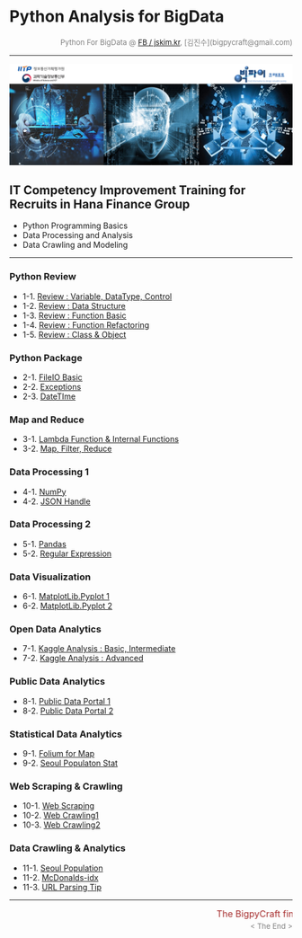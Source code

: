 
# Python Analysis for BigData

<div align='right'><font size=2 color='gray'>Python For BigData @ <font color='blue'><a href='https://www.facebook.com/jskim.kr'>FB / jskim.kr</a></font>, [김진수](bigpycraft@gmail.com)</font></div>
<hr>

<img src="./images/img_front_readme.png">

## IT Competency Improvement Training for Recruits in Hana Finance Group
- Python Programming Basics
- Data Processing and Analysis
- Data Crawling and Modeling

<hr>

### Python Review 
- 1-1. [Review : Variable, DataType, Control       ][pkg-11]
- 1-2. [Review : Data Structure                    ][pkg-12]
- 1-3. [Review : Function Basic                    ][pkg-13]
- 1-4. [Review : Function Refactoring              ][pkg-14]
- 1-5. [Review : Class & Object                    ][pkg-15]

### Python Package 
- 2-1. [FileIO Basic                               ][pkg-21]
- 2-2. [Exceptions                                 ][pkg-23]
- 2-3. [DateTIme                                   ][pkg-25]

### Map and Reduce
- 3-1. [Lambda Function & Internal Functions       ][pkg-31]
- 3-2. [Map, Filter, Reduce                        ][pkg-32]

### Data Processing 1
- 4-1. [NumPy                                      ][pkg-41]
- 4-2. [JSON Handle                                ][pkg-43]

### Data Processing 2
- 5-1. [Pandas                                     ][pkg-51]
- 5-2. [Regular Expression                         ][pkg-53]

### Data Visualization
- 6-1. [MatplotLib.Pyplot 1                        ][pkg-61-1]
- 6-2. [MatplotLib.Pyplot 2                        ][pkg-61-2]

### Open Data Analytics
- 7-1. [Kaggle Analysis : Basic, Intermediate      ][pkg-71]
- 7-2. [Kaggle Analysis : Advanced                 ][pkg-72]

### Public Data Analytics
- 8-1. [Public Data Portal 1                       ][pkg-81]
- 8-2. [Public Data Portal 2                       ][pkg-82]

### Statistical Data Analytics
- 9-1. [Folium for Map                             ][pkg-91]
- 9-2. [Seoul Populaton Stat                       ][pkg-92]

### Web Scraping & Crawling
- 10-1. [Web Scraping                              ][pkg-a1]
- 10-2. [Web Crawling1                             ][pkg-a2]
- 10-3. [Web Crawling2                             ][pkg-a3]


### Data Crawling & Analytics
- 11-1. [Seoul Population                          ][pkg-92]
- 11-2. [McDonalds-idx                             ][pkg-a4]
- 11-3. [URL Parsing Tip                           ][pkg-a5]


[pkg-11]:  https://htmlpreview.github.io/?https://github.com/bigpycraft/iitp19-hankyung/blob/master/notebook/html/PB_DA_101_Review_DataType.html             "Go pkg-11"
[pkg-12]:  https://htmlpreview.github.io/?https://github.com/bigpycraft/iitp19-hankyung/blob/master/notebook/html/PB_DA_102_Review_DataStructure.html        "Go pkg-12"
[pkg-13]:  https://htmlpreview.github.io/?https://github.com/bigpycraft/iitp19-hankyung/blob/master/notebook/html/PB_DA_103_Review_Function1_Basic.html      "Go pkg-13"
[pkg-14]:  https://htmlpreview.github.io/?https://github.com/bigpycraft/iitp19-hankyung/blob/master/notebook/html/PB_DA_103_Review_Function2_Extension.html  "Go pkg-14"
[pkg-15]:  https://htmlpreview.github.io/?https://github.com/bigpycraft/iitp19-hankyung/blob/master/notebook/html/PB_DA_105_Review_Class2_OOP.html           "Go pkg-15"
[pkg-21]:  https://htmlpreview.github.io/?https://github.com/bigpycraft/iitp19-hankyung/blob/master/notebook/html/PB_DA_106_FileIO_Basic.html                "Go pkg-21"
[pkg-22]:  https://htmlpreview.github.io/?https://github.com/bigpycraft/iitp19-hankyung/blob/master/notebook/html/PB_DA_107_FileIO_OS-CMD.html               "Go pkg-22"
[pkg-23]:  https://htmlpreview.github.io/?https://github.com/bigpycraft/iitp19-hankyung/blob/master/notebook/html/PB_DA_108_Exceptions.html                  "Go pkg-23"
[pkg-24]:  https://htmlpreview.github.io/?https://github.com/bigpycraft/iitp19-hankyung/blob/master/notebook/html/PB_DA_109_Module_ver1.html                 "Go pkg-24"
[pkg-25]:  https://htmlpreview.github.io/?https://github.com/bigpycraft/iitp19-hankyung/blob/master/notebook/html/PB_DA_110_DateTIme_ver1.html               "Go pkg-25"
[pkg-31]:  https://htmlpreview.github.io/?https://github.com/bigpycraft/iitp19-hankyung/blob/master/notebook/html/PB_DA_104_Lambda_Internal_Functiion.html   "Go pkg-31"
[pkg-32]:  https://htmlpreview.github.io/?https://github.com/bigpycraft/iitp19-hankyung/blob/master/notebook/html/PB_DA_111_MFR_ver1.html                    "Go pkg-32"
[pkg-41]:  https://htmlpreview.github.io/?https://github.com/bigpycraft/iitp19-hankyung/blob/master/notebook/html/PC_DA_221_NumPy.html                       "Go pkg-41"
[pkg-42]:  https://htmlpreview.github.io/?https://github.com/bigpycraft/iitp19-hankyung/blob/master/notebook/html/PC_DA_222_NumPy.html                       "Go pkg-42"
[pkg-43]:  https://htmlpreview.github.io/?https://github.com/bigpycraft/iitp19-hankyung/blob/master/notebook/html/PB_DA_422_JSON.html                        "Go pkg-43"
[pkg-51]:  https://htmlpreview.github.io/?https://github.com/bigpycraft/iitp19-hankyung/blob/master/notebook/html/PC_DA_231_Pandas.html                      "Go pkg-51"
[pkg-52]:  https://htmlpreview.github.io/?https://github.com/bigpycraft/iitp19-hankyung/blob/master/notebook/html/PC_DA_232_Pandas.html                      "Go pkg-52"
[pkg-53]:  https://htmlpreview.github.io/?https://github.com/bigpycraft/iitp19-hankyung/blob/master/notebook/html/PB_DA_423_RegEx.html                       "Go pkg-53"
[pkg-61]:  https://htmlpreview.github.io/?https://github.com/bigpycraft/iitp19-hankyung/blob/master/notebook/html/PC_DA_210_Matplotlib.html                  "Go pkg-61"
[pkg-61-1]:https://htmlpreview.github.io/?https://github.com/bigpycraft/iitp19-hankyung/blob/master/notebook/html/PC_DA_210_Matplotlib_1.html                "Go pkg-61-1"
[pkg-61-2]:https://htmlpreview.github.io/?https://github.com/bigpycraft/iitp19-hankyung/blob/master/notebook/html/PC_DA_210_Matplotlib_2.html                "Go pkg-61-2"
[pkg-62]:  https://htmlpreview.github.io/?https://github.com/bigpycraft/iitp19-hankyung/blob/master/notebook/html/PC_DA_211_Matplotlib_Basic_Chart.html      "Go pkg-62"
[pkg-63]:  https://htmlpreview.github.io/?https://github.com/bigpycraft/iitp19-hankyung/blob/master/notebook/html/PC_DA_212_Matplotlib_Color_Style.html      "Go pkg-63"
[pkg-64]:  https://htmlpreview.github.io/?https://github.com/bigpycraft/iitp19-hankyung/blob/master/notebook/html/PC_DA_213_Matplotlib_Annotation.html       "Go pkg-64"
[pkg-65]:  https://htmlpreview.github.io/?https://github.com/bigpycraft/iitp19-hankyung/blob/master/notebook/html/PC_DA_214_Matplotlib_Seaborn.html          "Go pkg-65"

[pkg-71]:  https://htmlpreview.github.io/?https://github.com/bigpycraft/iitp19-hankyung/blob/master/notebook/html/PD_DA_311_Kaggle_Stat_Visualize.html       "Go pkg-71"
[pkg-72]:  https://htmlpreview.github.io/?https://github.com/bigpycraft/iitp19-hankyung/blob/master/notebook/html/PD_DA_312_Kaggle_Titanic_ver3.html         "Go pkg-72"
[pkg-81]:  https://htmlpreview.github.io/?https://github.com/bigpycraft/iitp19-hankyung/blob/master/notebook/html/PD_DA_321_DataGoKr_노화빌딩.html            "Go pkg-81"
[pkg-82]:  https://htmlpreview.github.io/?https://github.com/bigpycraft/iitp19-hankyung/blob/master/notebook/html/PD_DA_322_DataGoKr_범죄발생.html            "Go pkg-82"
[pkg-91]:  https://htmlpreview.github.io/?https://github.com/bigpycraft/iitp19-hankyung/blob/master/notebook/html/PD_DA_332_Folium_for_Map_ver2.html         "Go pkg-91"
[pkg-92]:  https://htmlpreview.github.io/?https://github.com/bigpycraft/iitp19-hankyung/blob/master/notebook/html/PD_DA_333_Seoul_Population_19_2Q.html      "Go pkg-92"

[pkg-a1]:  https://htmlpreview.github.io/?https://github.com/bigpycraft/iitp19-hankyung/blob/master/notebook/html/PE_DA_410_Web_Scraping_ver2.html           "Go pkg-a1"
[pkg-a2]:  https://htmlpreview.github.io/?https://github.com/bigpycraft/iitp19-hankyung/blob/master/notebook/html/PE_DA_411_Web_Crawling1_ver3.html          "Go pkg-a2"
[pkg-a3]:  https://htmlpreview.github.io/?https://github.com/bigpycraft/iitp19-hankyung/blob/master/notebook/html/PE_DA_412_Web_Crawling2_ver3.html          "Go pkg-a3"
[pkg-a4]:  https://htmlpreview.github.io/?https://github.com/bigpycraft/iitp19-hankyung/blob/master/notebook/html/PE_DA_420_Seoul_McDonalds_idx_ver3.html    "Go pkg-a4"
[pkg-a5]:  https://htmlpreview.github.io/?https://github.com/bigpycraft/iitp19-hankyung/blob/master/notebook/html/PE_DA_420_Seoul_McDonalds_idx_ver3.html    "Go pkg-a5"

<hr>
<marquee><font size=3 color='brown'>The BigpyCraft find the information to design valuable society with Technology & Craft.</font></marquee>
<div align='right'><font size=2 color='gray'> &lt; The End &gt; </font></div>

